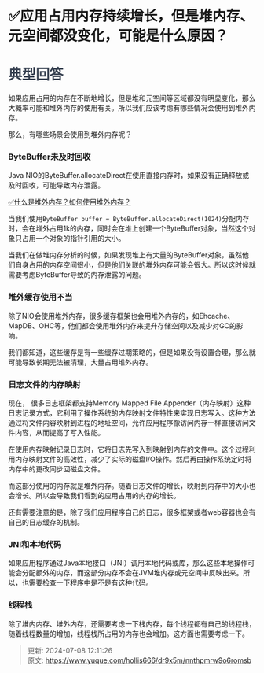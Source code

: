# ✅应用占用内存持续增长，但是堆内存、元空间都没变化，可能是什么原因？

# <font style="color:rgb(55, 65, 81);">典型回答</font>


如果应用占用的内存在不断地增长，但是堆和元空间等区域都没有明显变化，那么大概率可能和堆外内存的使用有关。所以我们应该考虑有哪些情况会使用到堆外内存。



那么，有哪些场景会使用到堆外内存呢？



### ByteBuffer未及时回收


Java NIO的ByteBuffer.allocateDirect在使用直接内存时，如果没有正确释放或及时回收，可能导致内存泄露。



[✅什么是堆外内存？如何使用堆外内存？](https://www.yuque.com/hollis666/dr9x5m/roit5c9y04z6fqae)



当我们使用`ByteBuffer buffer = ByteBuffer.allocateDirect(1024)`分配内存时，会在堆外占用1k的内存，同时会在堆上创建一个ByteBuffer对象，当然这个对象只占用一个对象的指针引用的大小。



当我们在做堆内存分析的时候，如果发现堆上有大量的ByteBuffer对象，虽然他们自身占用的内存空间很小，但是他们关联的堆外内存可能会很大。所以这时候就需要考虑ByteBuffer导致的内存泄露的问题。



### 堆外缓存使用不当


除了NIO会使用堆外内存，很多缓存框架也会用堆外内存的，如Ehcache、MapDB、OHC等，他们都会使用堆外内存来提升存储空间以及减少对GC的影响。



我们都知道，这些缓存是有一些缓存过期策略的，但是如果没有设置合理，那么就可能导致长期无法被清理，大量占用堆外内存。



### 日志文件的内存映射<font style="color:rgb(55, 65, 81);"></font>


现在， 很多日志框架都支持Memory Mapped File Appender（内存映射）这种日志记录方式，它利用了操作系统的内存映射文件特性来实现日志写入。这种方法通过将文件内容映射到进程的地址空间，允许应用程序像访问内存一样直接访问文件内容，从而提高了写入性能。



在使用内存映射记录日志时，它将日志先写入到映射到内存的文件中。这个过程利用内存映射文件的高效性，减少了实际的磁盘I/O操作。然后再由操作系统定时将内存中的更改同步回磁盘文件。



而这部分使用的内存就是堆外内存。随着日志文件的增长，映射到内存中的大小也会增长。所以会导致我们看到的应用占用的内存的增长。



还有需要注意的是，除了我们应用程序自己的日志，很多框架或者web容器也会有自己的日志缓存的机制。



### JNI和本地代码


如果应用程序通过Java本地接口（JNI）调用本地代码或库，那么这些本地操作可能会分配额外的内存，而这部分内存不会在JVM堆内存或元空间中反映出来。所以，也需要检查一下程序中是不是有这种代码。



### 线程栈


除了堆内内存、堆外内存，还需要考虑一下栈内存，每个线程都有自己的线程栈，随着线程数量的增加，线程栈所占用的内存也会增加。这方面也需要考虑一下。

<font style="color:rgb(55, 65, 81);"></font>





> 更新: 2024-07-08 12:11:26  
> 原文: <https://www.yuque.com/hollis666/dr9x5m/nnthpmrw9o6romsb>